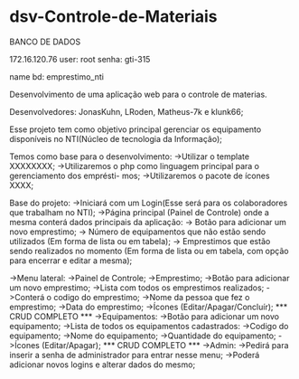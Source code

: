 # dsv-Controle-de-Materiais


BANCO DE DADOS

172.16.120.76
user: root
senha: gti-315

name bd: emprestimo_nti




Desenvolvimento de uma aplicação web para o controle de materias.

Desenvolvedores: JonasKuhn, LRoden, Matheus-7k e klunk66;

Esse projeto tem como objetivo principal gerenciar os equipamento disponíveis 
no NTI(Núcleo de tecnologia da Informação);

Temos como base para o desenvolvimento:
->Utilizar o template XXXXXXXX;
->Utilizaremos o php como linguagem principal para o gerenciamento dos emprésti-
mos;
->Utilizaremos o pacote de ícones XXXX;

Base do projeto:
->Iniciará com um Login(Esse será para os colaboradores que trabalham no NTI);
->Página principal (Painel de Controle) onde a mesma conterá dados principais da aplicação:
    -> Botão para adicionar um novo emprestimo;
    -> Número de equipamentos que não estão sendo utilizados (Em forma de lista ou
       em tabela);
    -> Emprestimos que estão sendo realizados no momento (Em forma de lista ou
       em tabela, com opção para encerrar e editar a mesma);

->Menu lateral:
    ->Painel de Controle;
    ->Emprestimo;
        ->Botão para adicionar um novo emprestimo;
        ->Lista com todos os emprestimos realizados;
            ->Conterá o codigo do emprestimo;
            ->Nome da pessoa que fez o emprestimo;
            ->Data do emprestimo;
            ->Ícones (Editar/Apagar/Concluír);
        *** CRUD COMPLETO ***
    ->Equipamentos:
        ->Botão para adicionar um novo equipamento;
        ->Lista de todos os equipamentos cadastrados:
            ->Codigo do equipamento;
            ->Nome do equipamento;
            ->Quantidade do equipamento;
            ->Ícones (Editar/Apagar);
        *** CRUD COMPLETO ***
    ->Admin:
        ->Pedirá para inserir a senha de administrador para entrar nesse menu;
        ->Poderá adicionar novos logins e alterar dados do mesmo;